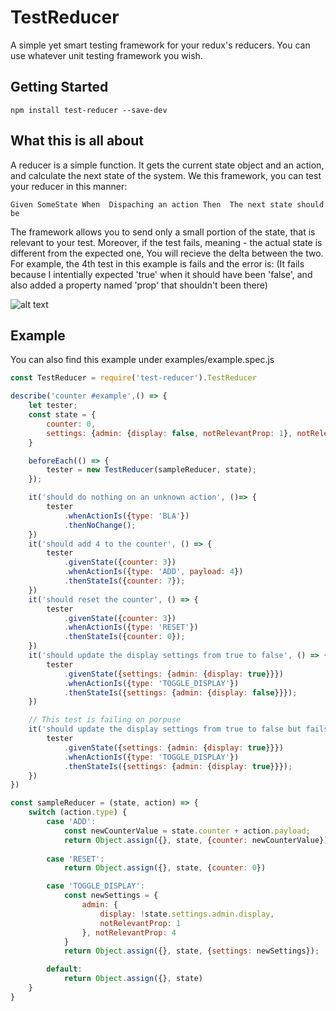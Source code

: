 # TestReducer
A simple yet smart testing framework for your redux's reducers.
You can use whatever unit testing framework you wish.

## Getting Started
`npm install test-reducer --save-dev`

## What this is all about
A reducer is a simple function.
It gets the current state object and an action, and calculate the next state of the system.
We this framework, you can test your reducer in this manner:

`Given SomeState
 When  Dispaching an action
 Then  The next state should be`

The framework allows you to send only a small portion of the state, that is relevant to your test.
Moreover, if the test fails, meaning - the actual state is different from the expected one,
You will recieve the delta between the two.
For example, the 4th test in this example is fails and the error is:
(It fails because I intentially expected 'true' when it should have been 'false', and also added a property named 'prop' that shouldn't been there)

![alt text](http://url/to/img.png)

## Example
You can also find this example under examples/example.spec.js

```javascript
const TestReducer = require('test-reducer').TestReducer

describe('counter #example',() => {
    let tester;
    const state = {
        counter: 0,
        settings: {admin: {display: false, notRelevantProp: 1}, notRelevantProp: 4}
    }

    beforeEach(() => {
        tester = new TestReducer(sampleReducer, state);
    });

    it('should do nothing on an unknown action', ()=> {
        tester
            .whenActionIs({type: 'BLA'})
            .thenNoChange();
    })
    it('should add 4 to the counter', () => {
        tester
            .givenState({counter: 3})
            .whenActionIs({type: 'ADD', payload: 4})
            .thenStateIs({counter: 7});
    })
    it('should reset the counter', () => {
        tester
            .givenState({counter: 3})
            .whenActionIs({type: 'RESET'})
            .thenStateIs({counter: 0});
    })
    it('should update the display settings from true to false', () => {
        tester
            .givenState({settings: {admin: {display: true}}})
            .whenActionIs({type: 'TOGGLE_DISPLAY'})
            .thenStateIs({settings: {admin: {display: false}}});
    })

    // This test is failing on porpuse
    it('should update the display settings from true to false but fails', () => {
        tester
            .givenState({settings: {admin: {display: true}}})
            .whenActionIs({type: 'TOGGLE_DISPLAY'})
            .thenStateIs({settings: {admin: {display: true}}});
    })
})

const sampleReducer = (state, action) => {
    switch (action.type) {
        case 'ADD':
            const newCounterValue = state.counter + action.payload;
            return Object.assign({}, state, {counter: newCounterValue})
            
        case 'RESET':
            return Object.assign({}, state, {counter: 0})

        case 'TOGGLE_DISPLAY':
            const newSettings = {
                admin: {
                    display: !state.settings.admin.display, 
                    notRelevantProp: 1
                }, notRelevantProp: 4
            }
            return Object.assign({}, state, {settings: newSettings});

        default:
            return Object.assign({}, state)
    }
}
```